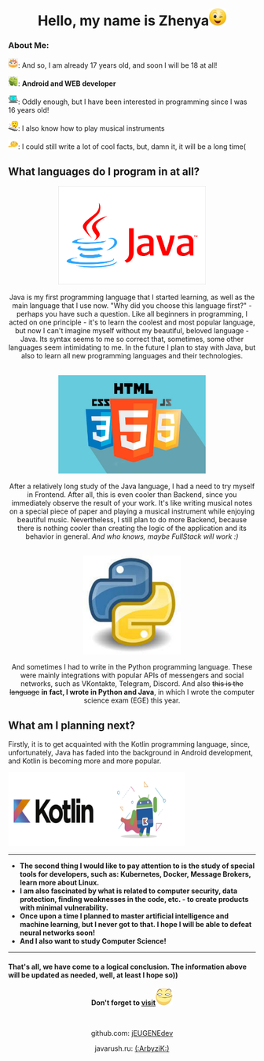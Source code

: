 <div align="center"><h1>Hello, my name is Zhenya<img src="i.webp" height="35" width="35" alt></h1></div>
<div>
    <h3>About Me:</h3>
    <p><img src="cake.jpg" height="20" width="20" alt>: And so, I am already 17 years old, and soon I will be 18 at all!</p>
    <p><img src="android.png" height="20" width="20" alt>: <b>Android and WEB developer</b></p>
    <p><img src="pk.jpg" height="20" width="20" alt>: Oddly enough, but I have been interested in programming since I was 16 years old!</p>
    <p><img src="music.jpg" height="20" width="20" alt>: I also know how to play musical instruments</p>
    <p><img src="smile.png" height="20" width="20" alt>: I could still write a lot of cool facts, but, damn it, it will be a long time(</p>
</div>
<div>
    <h2>What languages do I program in at all?</h2>
    <div align="center">
        <img src="java.jpg" height="200" width="300" alt>
        <p>Java is my first programming language that I started learning, as well as the main language that I use now. "Why did you choose this language first?" - perhaps you have such a question. Like all beginners in programming, I acted on one principle - it's to learn the coolest and most popular language, but now I can't imagine myself without my beautiful, beloved language - Java. Its syntax seems to me so correct that, sometimes, some other languages seem intimidating to me. In the future I plan to stay with Java, but also to learn all new programming languages and their technologies.</p>
        <br>
        <img src="front.jpg" height="200" width="300" alt>
        <p>After a relatively long study of the Java language, I had a need to try myself in Frontend. After all, this is even cooler than Backend, since you immediately observe the result of your work. It's like writing musical notes on a special piece of paper and playing a musical instrument while enjoying beautiful music. Nevertheless, I still plan to do more Backend, because there is nothing cooler than creating the logic of the application and its behavior in general. <i>And who knows, maybe FullStack will work :)</i></p>
        <br>
        <img src="python.webp" height="200" width="200" alt>
        <p>And sometimes I had to write in the Python programming language. These were mainly integrations with popular APIs of messengers and social networks, such as VKontakte, Telegram, Discord. And also <s>this is the language</s> <b>in fact, I wrote in Python and Java</b>, in which I wrote the computer science exam (EGE) this year.</p>
    </div>
    <h2>What am I planning next?</h2>
    <p>Firstly, it is to get acquainted with the Kotlin programming language, since, unfortunately, Java has faded into the background in Android development, and Kotlin is becoming more and more popular.</p>
    <img src="kotlin.png" height="150" width="360" alt>
    <hr>
    <ul>
        <li><b>The second thing I would like to pay attention to is the study of special tools for developers, such as: Kubernetes, Docker, Message Brokers, learn more about Linux.</b></li>
        <li><b>I am also fascinated by what is related to computer security, data protection, finding weaknesses in the code, etc. - to create products with minimal vulnerability.</b></li>
        <li><b>Once upon a time I planned to master artificial intelligence and machine learning, but I never got to that. I hope I will be able to defeat neural networks soon!</b></li>
        <li><b>And I also want to study Computer Science!</b></li>
    </ul>
    <hr>
    <h4>That's all, we have come to a logical conclusion. The information above will be updated as needed, well, at least I hope so))</h4>
</div>
<div align="center">
    <p><b>Don't forget to <a href="https://zhenya00000.github.io/">visit</a></b><img src="smile1.png" height="35" width="35" alt></p>
    <br>
    <p>github.com: <a href="https://github.com/jEUGENEdev">jEUGENEdev</a></p>
    <p>javarush.ru: <a href="https://javarush.ru/users/2533188">(:ArbyziK:)</a></p>
</div>
